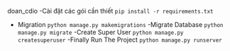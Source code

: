 doan_cdio
-Cài đặt các gói cần thiết `pip install -r requirements.txt`
- Migration `python manage.py makemigrations`
-Migrate Database `python manage.py migrate`
-Create Super User `python manage.py createsuperuser`
-Finally Run The Project `python manage.py runserver`